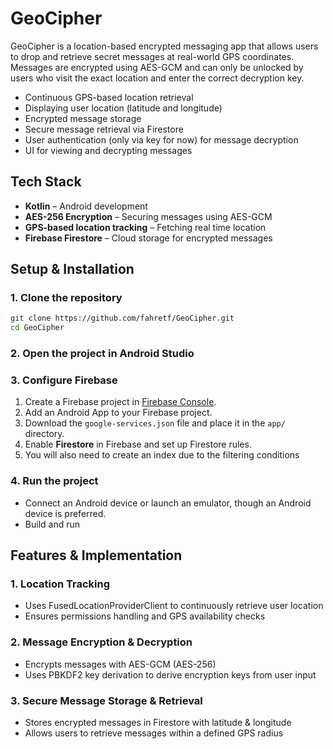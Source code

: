 # GeoCipher

GeoCipher is a location-based encrypted messaging app that allows users to drop and retrieve secret messages at real-world GPS coordinates. Messages are encrypted using AES-GCM and can only be unlocked by users who visit the exact location and enter the correct decryption key.

- Continuous GPS-based location retrieval
- Displaying user location (latitude and longitude)
- Encrypted message storage
- Secure message retrieval via Firestore
- User authentication (only via key for now) for message decryption
- UI for viewing and decrypting messages

## Tech Stack

- **Kotlin** – Android development
- **AES-256 Encryption** – Securing messages using AES-GCM
- **GPS-based location tracking** – Fetching real time location
- **Firebase Firestore** – Cloud storage for encrypted messages

## Setup & Installation

### 1. Clone the repository

```sh
git clone https://github.com/fahretf/GeoCipher.git
cd GeoCipher
```

### 2. Open the project in Android Studio

### 3. Configure Firebase
1. Create a Firebase project in [Firebase Console](https://console.firebase.google.com/).
2. Add an Android App to your Firebase project.
3. Download the `google-services.json` file and place it in the `app/` directory.
4. Enable **Firestore** in Firebase and set up Firestore rules.
5. You will also need to create an index due to the filtering conditions

### 4. Run the project
- Connect an Android device or launch an emulator, though an Android device is preferred.
- Build and run

## Features & Implementation

### 1. Location Tracking
- Uses FusedLocationProviderClient to continuously retrieve user location
- Ensures permissions handling and GPS availability checks

### 2. Message Encryption & Decryption
- Encrypts messages with AES-GCM (AES-256)
- Uses PBKDF2 key derivation to derive encryption keys from user input

### 3. Secure Message Storage & Retrieval
- Stores encrypted messages in Firestore with latitude & longitude
- Allows users to retrieve messages within a defined GPS radius


